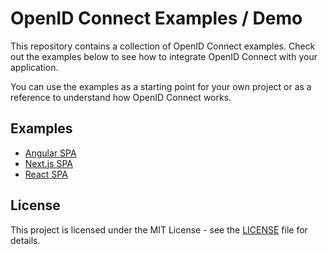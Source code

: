 # OpenID Connect Examples / Demo

This repository contains a collection of OpenID Connect examples. Check out the examples below to see how to integrate OpenID Connect with your application.

You can use the examples as a starting point for your own project or as a reference to understand how OpenID Connect works.

## Examples

- [Angular SPA](./examples/angular-spa/README.md)
- [Next.js SPA](./examples/nextjs-spa/README.md)
- [React SPA](./examples/react-spa/README.md)

## License

This project is licensed under the MIT License - see the [LICENSE](./README.md) file for details.
